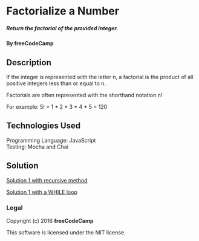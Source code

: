 # Factorialize a Number

##### Return the factorial of the provided integer.

#### By freeCodeCamp

## Description

If the integer is represented with the letter n, a factorial is the product of all positive integers less than or equal to n.

Factorials are often represented with the shorthand notation n!

For example: 5! = 1 * 2 * 3 * 4 * 5 = 120

## Technologies Used

Programming Language: JavaScript  
Testing: Mocha and Chai

## Solution

[Solution 1 with recursive method](https://github.com/SonyaMoisset/CODECAMP-freeCodeCamp/tree/master/Basic-Algorithm-Scripting/Factorialize-a-Number/solution1)

[Solution 1 with a WHILE loop](https://github.com/SonyaMoisset/CODECAMP-freeCodeCamp/tree/master/Basic-Algorithm-Scripting/Factorialize-a-Number/solution2)

### Legal

Copyright (c) 2016 **freeCodeCamp**

This software is licensed under the MIT license.
